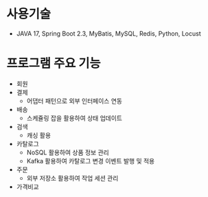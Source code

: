 # 사용기술
- JAVA 17, Spring Boot 2.3, MyBatis, MySQL, Redis, Python, Locust
  
# 프로그램 주요 기능
- 회원
- 결제
  - 어댑터 패턴으로 외부 인터페이스 연동
- 배송
  - 스케쥴링 잡을 활용하여 상태 업데이트
- 검색
  - 캐싱 활용
- 카탈로그
  - NoSQL 활용하여 상품 정보 관리
  - Kafka 활용하여 카탈로그 변경 이벤트 발행 및 적용
- 주문
  - 외부 저장소 활용하여 작업 세션 관리
- 가격비교
